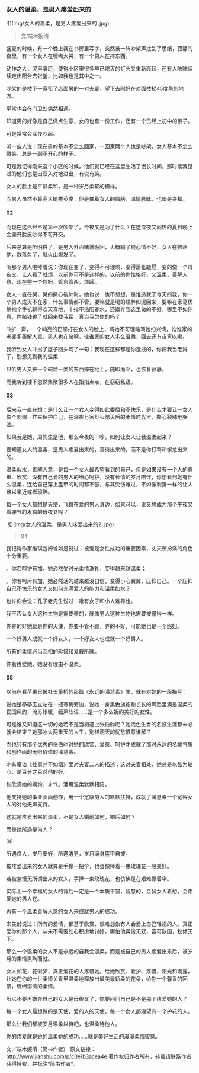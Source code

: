 ### [女人的温柔，是男人疼爱出来的](http://www.jianshu.com/p/c0e1b3acea4e)
![](img/女人的温柔，是男人疼爱出来的
.jpg)
>文/端木婉清


﻿盛夏的时候，有一个晚上我在书房里写字，突然被一阵吵架声扰乱了思绪，寂静的夜里，有一个女人在嚎啕大哭，有一个男人在摔东西。﻿

﻿动作之大，哭声凄厉，使得小区里很多早已熄灭的灯火又重新亮起，还有人陆陆续续走出阳台去张望，比如我也是其中之一。﻿

﻿吵架的是楼下一家租了店面房的一对夫妻，望下去刚好在对面楼梯45度角的地方。﻿

﻿平常也会在门卫处偶然相遇。﻿

﻿知道男的好像是自己做点生意，女的也有一份工作，还有一个已经上初中的孩子。﻿

﻿可是常常会深夜吵起。﻿

﻿听一些人说：现在男的基本不怎么回家，一回家两个人也是吵架，女人基本不怎么微笑，总是一副不开心的样子。﻿

﻿可是我记得刚来这个小区的时候，他们就已经在这里生活了很长时间，那时候我见过的他们也是出双入对地进出，有说有笑。﻿

﻿女人的脸上是平静柔和，是一种岁月柔软的模样。﻿

﻿而男人虽然不算高大挺拔英俊，但是依着女人的肩膀，温情脉脉，也很是幸福。﻿

#### 02
﻿而现在这已经不是第一次吵架了，今夜又是为了什么？在这深夜又闷热的夏日晚上会撕开脸皮吵得不可开交。﻿

﻿后来总算是听明白了，是男人外面赌博晚回，大概输了钱心情不好，女人在数落他，数落久了，就火山爆发了。﻿

﻿听那个男人咆哮着说：你现在变了，变得不可理喻，变得嚣张跋扈，变的像一个母夜叉，让人看了就烦，以前你可不是这样的，以前的你性格好，又温柔，善解人意，现在整一个怨妇，管东管西，烦躁。﻿

﻿女人一直在哭，哭的撕心裂肺时，她也说：也不想想，是谁造就了今天的我，你一个男人成天不在家，什么事情都不管，要嘛就是喝的烂醉如泥回来，要嘛在家葛优躺抱个手机聊得欢天喜地，十指不沾阳春水，还嫌弃我这里做的不好，哪里不如你意，你赌钱输了就回来找我茬，真当我欠你的吗？﻿

﻿“啪”一声，一个响亮的巴掌打在女人的脸上，骂她不可理喻骂她扫兴情，谁谁家的老婆多善解人意，男人也在赌啊，谁谁家的女人多么温柔，回去还有夜宵吃嘞。﻿

﻿我听到女人冲出了屋子回头骂了一句：我现在这样都是你造成的，你把我当老妈子，别想见到我的温柔……﻿

﻿只听男人又把一个碗盆一类的东西摔在地上，随即而至，也恢复寂静。﻿

﻿而我听到楼下忽然集聚很多人在指指点点，在窃窃私语。﻿

#### 03

﻿﻿后来我一直在想：是什么让一个女人变得如此委屈和不快乐，是什么才要让一女人像个刺猬一样来保护自己，在深夜万家灯火熄灭后的柔情时光里，撕心裂肺地哭泣。﻿

﻿如果我是她，周先生是他，那么今夜的一吵，如何让女人让我温柔起来？﻿

﻿要知道女人的温柔，是男人疼爱出来的，善待出来的，而不是你打骂和懈怠出来的。﻿

﻿温柔似水，善解人意，是每一个女人最希望看到的自己，但是如果没有一个人的尊重、欣赏、没有自己爱的男人的细心呵护，没有长情的岁月陪伴，你想看到她有什么温柔，连给自己穿上盔甲的时间都不够，与其受伤难过，不如像刺猬一样的让人难以亲近或者琐碎。﻿

﻿每一个女人都想是天使，飞舞在爱的男人身边，如果可以，谁又想成为那个午夜叉着腰气的发疯的母夜叉呢？﻿

﻿
![](img/女人的温柔，是男人疼爱出来的2
.jpg)
>04


﻿﻿我记得作家维琪包姆曾如是说过：被爱是女性成功的重要因素，丈夫所扮演的角色十分重要。﻿

﻿。你若呵护有加，她必然受时光柔情洗礼，变得越来越温柔；﻿

﻿。你若呵斥有加，她必然活的越来越没自信，变得小心翼翼，压抑自己。一个压抑自己不快乐的女人又如何充满爱人的能力和温柔如水？﻿

﻿也许你会说：孔子老先生说过：唯有女子和小人难养也。﻿

﻿我不否认女人这种生物是需要养的，就像男人这种生物也需要被懂得一样。﻿

﻿你养的好她就是你的天使，你要不管不顾，养的不好，可能她也是一个怨妇。﻿

﻿一个好男人成就一个好女人，一个好女人也成就一个好男人。﻿

﻿所有的柔情必当互相的珍惜和爱戴所就。﻿

﻿你若疼爱她，她没有理由不温柔。﻿

#### 05

﻿以前在看苹果日报社长董桥的那篇《永远的潘慧素》里，就有对她的一段描写：﻿

﻿说她是亭亭玉立站在一瓶寒梅旁边，说她一身黑色旗袍和长长的耳坠里满是温柔的民国风韵，流苏帐暖，细声软语……是一个多么婉约美好的女性。﻿

﻿可是谁又知道这一切的她若不是当初遇上张伯驹呢？她活色生香的名妓生涯都未必就会结束？她那冰火两重天的人生，别样洞天的忧愁恨意谁解？﻿

﻿而也只有那个优秀的张伯驹对她的欣赏、爱意、呵护才成就了那时永远的名媛气质和创作画的无限价值的潘慧素。﻿

﻿才有章诒《往事并不如烟》里对夫妻二人的描述：这对夫妻相处，她总是以张为轴心，是百分之百对他的好。﻿

﻿张欣赏她的婉约、才气。潘用温柔默默相陪。﻿

﻿他支持她的事业画画创作，用一个宽厚男人的默默扶持，成就了潘慧素一个宽容女人的对他无声支持。﻿

﻿这就是疼爱出来的温柔，不是女人婚前如何，婚后如何？﻿

﻿而是她所遇是何人？﻿

﻿06﻿

﻿﻿所遇良人，岁月安好，所遇渣男，岁月满身盔甲自披。﻿

﻿被疼爱出来的女人就算是手撑一把伞，也会像捧着一束玫瑰花一般美好。﻿

﻿若被怠慢无所谓出来的女人，手捧一束玫瑰花，也仿佛是在艰难撑着伞。﻿

﻿实际上一个幸福的女人的背后一定是一个本质不错，智慧的，会替女人着想，会疼爱她的男人在。﻿

﻿再有一个温柔善解人意的女人来成就男人的成功。﻿

﻿宋美龄说过：所有的爱情，都基于欣赏，很难想象有人会爱上自己轻视的人。真正爱你的那个人，从来不需要处心积虑地讨好，哪怕他英俊无双，富可敌国，权倾天下。﻿

﻿那么一个温柔的女人不是永远的自我会温柔，而是被自己的男人疼爱出来后，被岁月的柔情熏陶而就。﻿

﻿女人如花，花似梦，真正爱花的人疼惜她。给她欣赏、爱护、疼惜，阳光和雨露，让她在你的一世柔情关爱里温柔地释放出最美最娇柔的花朵，给你一个馨香的回馈，缠绵悱恻的柔情。﻿

﻿所以不要再嫌弃自己的女人是母夜叉了，你要问问自己是不是那个疼爱她的人？﻿

﻿每一个女人最想做的是天使，爱的人的天使。每一个女人都渴望有一个护花的人。﻿

﻿那么让我们都被岁月温柔以待吧，也温柔待他人。﻿

﻿你的疼爱就是她的温柔她的成功……就是美好生活的漫漫柔情蜜意。﻿



文／端木婉清（简书作者）
原文链接：http://www.jianshu.com/p/c0e1b3acea4e
著作权归作者所有，转载请联系作者获得授权，并标注“简书作者”。
